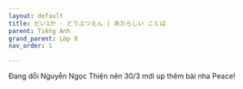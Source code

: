 ```yaml
---
layout: default
title: だい1か - どうぶつえん | あたらしい ことば
parent: Tiếng Anh
grand_parent: Lớp 9
nav_order: 1

---
```

Đang dỗi Nguyễn Ngọc Thiện nên 30/3 mới up thêm bài nha
Peace!